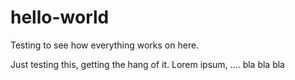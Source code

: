 # hello-world
Testing to see how everything works on here.

Just testing this, getting the hang of it. 
Lorem ipsum, .... bla bla bla
